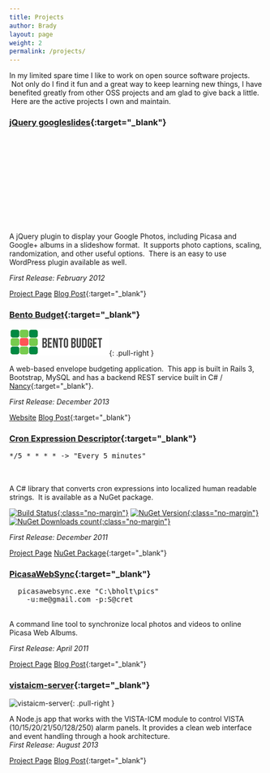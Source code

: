 ```yaml
---
title: Projects
author: Brady
layout: page
weight: 2
permalink: /projects/
---
```

In my limited spare time I like to work on open source software projects.  Not only do I find it fun and a great way to keep learning new things, I have benefited greatly from other OSS projects and am glad to give back a little.  Here are the active projects I own and maintain.

### [jQuery googleslides](http://bradyholt.github.io/jquery-googleslides/){:target="_blank"}
<div class="google-slides pull-right" style="width:262px; height:176px;" data-userid="115528839112598673902" data-albumid="5710317752556741025" data-imgmax="260"></div>

A jQuery plugin to display your Google Photos, including Picasa and Google+ albums in a slideshow format.  It supports photo captions, scaling, randomization, and other useful options.  There is an easy to use WordPress plugin available as well.

*First Release: February 2012*

[Project Page](http://bradyholt.github.io/jquery-googleslides/) [Blog Post](/jquery-googleslides-project/){:target="_blank"}

### [Bento Budget](http://www.bentobudget.com){:target="_blank"}
![Bento Budget](/media/logo-small.png){: .pull-right }

A web-based envelope budgeting application.  This app is built in Rails 3, Bootstrap, MySQL and has a backend REST service built in C# / [Nancy](http://nancyfx.org/){:target="_blank"}.

*First Release: December 2013*

[Website](http://www.bentobudget.com/) [Blog Post](/bento-budget/){:target="_blank"}

### [Cron Expression Descriptor](http://cronexpressiondescriptor.azurewebsites.net/){:target="_blank"}
<div class="pull-right" style="height: 50px; width: 300px;">
  <pre>*/5 * * * * -&gt; "Every 5 minutes"</pre>
</div>

A C# library that converts cron expressions into localized human readable strings.  It is available as a NuGet package.

[![Build Status](https://img.shields.io/travis/bradyholt/cron-expression-descriptor.svg?branch=master){:class="no-margin"}](https://travis-ci.org/bradyholt/cron-expression-descriptor)
[![NuGet Version](https://img.shields.io/nuget/v/CronExpressionDescriptor.svg){:class="no-margin"}](https://www.nuget.org/packages/CronExpressionDescriptor/)
[![NuGet Downloads count](https://img.shields.io/nuget/dt/CronExpressionDescriptor.svg){:class="no-margin"}](https://www.nuget.org/packages/CronExpressionDescriptor/)

*First Release: December 2011*

[Project Page](http://cronexpressiondescriptor.azurewebsites.net/) [NuGet Package](https://www.nuget.org/packages/CronExpressionDescriptor/){:target="_blank"}

### [PicasaWebSync](http://bradyholt.github.io/picasawebsync/){:target="_blank"}
<div class="pull-right" style="height: 50px; width: 375px;">
  <pre>
  picasawebsync.exe "C:\bholt\pics"
    -u:me@gmail.com -p:S@cret</pre>
</div>

A command line tool to synchronize local photos and videos to online Picasa Web Albums.

*First Release: April 2011*

[Project Page](http://bradyholt.github.io/picasawebsync/) [Blog Post](/picasawebsync-project){:target="_blank"}

### [vistaicm-server](https://github.com/bradyholt/vistaicm-server){:target="_blank"}
![vistaicm-server](https://raw.github.com/bradyholt/vistaicm-server/gh-pages/screenshot.png){: .pull-right }

A Node.js app that works with the VISTA-ICM module to control VISTA (10/15/20/21/50/128/250) alarm panels. It provides a clean web interface and event handling through a hook architecture.<br /> <em>First Release: August 2013</em>

[Project Page](https://github.com/bradyholt/vistaicm-server/) [Blog Post](/vistaicm-server){:target="_blank"}



<link href="/lib/googleslides/jquery.googleslides.css" rel="stylesheet" type="text/css" />
 <script src="https://code.jquery.com/jquery-2.1.4.min.js" type="text/javascript"></script>
 <script src="/lib/googleslides/jquery.googleslides.js" type="text/javascript"></script>
 <script>
  $(document).ready(function(){
    $('.google-slides').each(function(index) {
      var options = {
         userid: $(this).attr('data-userid'),
         albumid: $(this).attr('data-albumid'),
         imgmax: $(this).attr('data-imgmax'),
         maxresults: 100
      };

      $(this).googleslides(options);
    });
  });
 </script>
